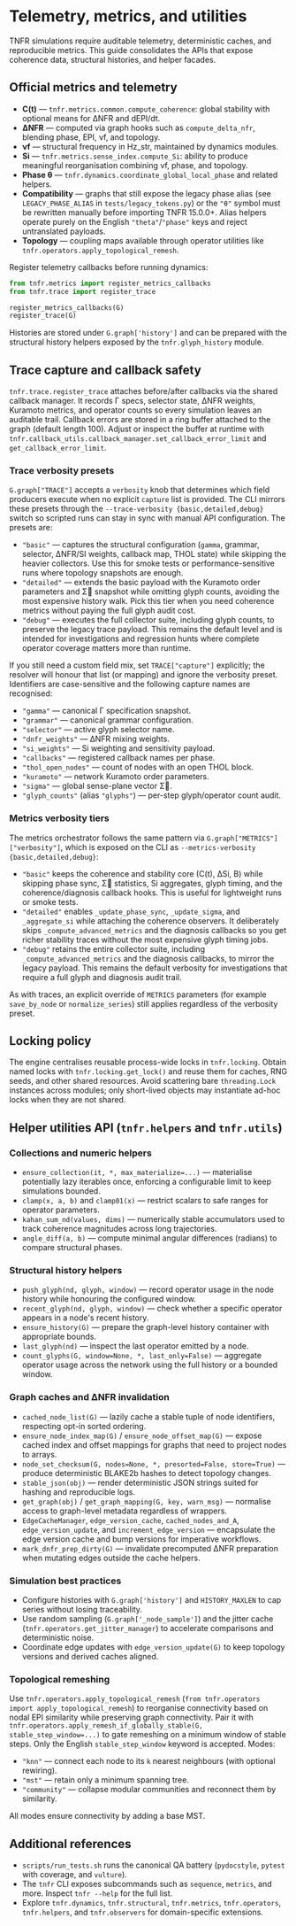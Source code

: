 # Telemetry, metrics, and utilities

TNFR simulations require auditable telemetry, deterministic caches, and reproducible metrics.
This guide consolidates the APIs that expose coherence data, structural histories, and helper
facades.

## Official metrics and telemetry

- **C(t)** — `tnfr.metrics.common.compute_coherence`: global stability with optional means for
  ΔNFR and dEPI/dt.
- **ΔNFR** — computed via graph hooks such as `compute_delta_nfr`, blending phase, EPI, νf, and
  topology.
- **νf** — structural frequency in Hz_str, maintained by dynamics modules.
- **Si** — `tnfr.metrics.sense_index.compute_Si`: ability to produce meaningful reorganisation
  combining νf, phase, and topology.
- **Phase θ** — `tnfr.dynamics.coordinate_global_local_phase` and related helpers.
- **Compatibility** — graphs that still expose the legacy phase alias (see
  ``LEGACY_PHASE_ALIAS`` in ``tests/legacy_tokens.py``) or the ``"θ"`` symbol must
  be rewritten manually before importing TNFR 15.0.0+. Alias helpers operate
  purely on the English ``"theta"``/``"phase"`` keys and reject untranslated
  payloads.
- **Topology** — coupling maps available through operator utilities like
  `tnfr.operators.apply_topological_remesh`.

Register telemetry callbacks before running dynamics:

```python
from tnfr.metrics import register_metrics_callbacks
from tnfr.trace import register_trace

register_metrics_callbacks(G)
register_trace(G)
```

Histories are stored under `G.graph['history']` and can be prepared with the structural history
helpers exposed by the `tnfr.glyph_history` module.

## Trace capture and callback safety

`tnfr.trace.register_trace` attaches before/after callbacks via the shared callback manager.
It records Γ specs, selector state, ΔNFR weights, Kuramoto metrics, and operator counts so every
simulation leaves an auditable trail. Callback errors are stored in a ring buffer attached to
the graph (default length 100). Adjust or inspect the buffer at runtime with
`tnfr.callback_utils.callback_manager.set_callback_error_limit` and
`get_callback_error_limit`.

### Trace verbosity presets

`G.graph["TRACE"]` accepts a `verbosity` knob that determines which field producers execute when
no explicit `capture` list is provided. The CLI mirrors these presets through the
`--trace-verbosity {basic,detailed,debug}` switch so scripted runs can stay in sync with
manual API configuration. The presets are:

- `"basic"` — captures the structural configuration (`gamma`, grammar, selector, ΔNFR/SI weights,
  callback map, THOL state) while skipping the heavier collectors. Use this for smoke tests or
  performance-sensitive runs where topology snapshots are enough.
- `"detailed"` — extends the basic payload with the Kuramoto order parameters and Σ⃗ snapshot while
  omitting glyph counts, avoiding the most expensive history walk. Pick this tier when you need
  coherence metrics without paying the full glyph audit cost.
- `"debug"` — executes the full collector suite, including glyph counts, to preserve the legacy
  trace payload. This remains the default level and is intended for investigations and regression
  hunts where complete operator coverage matters more than runtime.

If you still need a custom field mix, set `TRACE["capture"]` explicitly; the resolver will honour
that list (or mapping) and ignore the verbosity preset. Identifiers are case-sensitive and the
following capture names are recognised:

- `"gamma"` — canonical Γ specification snapshot.
- `"grammar"` — canonical grammar configuration.
- `"selector"` — active glyph selector name.
- `"dnfr_weights"` — ΔNFR mixing weights.
- `"si_weights"` — Si weighting and sensitivity payload.
- `"callbacks"` — registered callback names per phase.
- `"thol_open_nodes"` — count of nodes with an open THOL block.
- `"kuramoto"` — network Kuramoto order parameters.
- `"sigma"` — global sense-plane vector Σ⃗.
- `"glyph_counts"` (alias `"glyphs"`) — per-step glyph/operator count audit.

### Metrics verbosity tiers

The metrics orchestrator follows the same pattern via `G.graph["METRICS"]["verbosity"]`,
which is exposed on the CLI as `--metrics-verbosity {basic,detailed,debug}`:

- `"basic"` keeps the coherence and stability core (C(t), ΔSi, B) while skipping phase sync,
  Σ⃗ statistics, Si aggregates, glyph timing, and the coherence/diagnosis callback hooks. This is
  useful for lightweight runs or smoke tests.
- `"detailed"` enables `_update_phase_sync`, `_update_sigma`, and `_aggregate_si` while attaching
  the coherence observers. It deliberately skips `_compute_advanced_metrics` and the diagnosis
  callbacks so you get richer stability traces without the most expensive glyph timing jobs.
- `"debug"` retains the entire collector suite, including `_compute_advanced_metrics` and the
  diagnosis callbacks, to mirror the legacy payload. This remains the default verbosity for
  investigations that require a full glyph and diagnosis audit trail.

As with traces, an explicit override of `METRICS` parameters (for example `save_by_node` or
`normalize_series`) still applies regardless of the verbosity preset.

## Locking policy

The engine centralises reusable process-wide locks in `tnfr.locking`. Obtain named locks with
`tnfr.locking.get_lock()` and reuse them for caches, RNG seeds, and other shared resources.
Avoid scattering bare `threading.Lock` instances across modules; only short-lived objects may
instantiate ad-hoc locks when they are not shared.

## Helper utilities API (`tnfr.helpers` and `tnfr.utils`)

### Collections and numeric helpers

- `ensure_collection(it, *, max_materialize=...)` — materialise potentially lazy iterables
  once, enforcing a configurable limit to keep simulations bounded.
- `clamp(x, a, b)` and `clamp01(x)` — restrict scalars to safe ranges for operator parameters.
- `kahan_sum_nd(values, dims)` — numerically stable accumulators used to track coherence
  magnitudes across long trajectories.
- `angle_diff(a, b)` — compute minimal angular differences (radians) to compare structural
  phases.

### Structural history helpers

- `push_glyph(nd, glyph, window)` — record operator usage in the node history while honouring
  the configured window.
- `recent_glyph(nd, glyph, window)` — check whether a specific operator appears in a node's
  recent history.
- `ensure_history(G)` — prepare the graph-level history container with appropriate bounds.
- `last_glyph(nd)` — inspect the last operator emitted by a node.
- `count_glyphs(G, window=None, *, last_only=False)` — aggregate operator usage across the
  network using the full history or a bounded window.

### Graph caches and ΔNFR invalidation

- `cached_node_list(G)` — lazily cache a stable tuple of node identifiers, respecting opt-in
  sorted ordering.
- `ensure_node_index_map(G)` / `ensure_node_offset_map(G)` — expose cached index and offset
  mappings for graphs that need to project nodes to arrays.
- `node_set_checksum(G, nodes=None, *, presorted=False, store=True)` — produce deterministic
  BLAKE2b hashes to detect topology changes.
- `stable_json(obj)` — render deterministic JSON strings suited for hashing and reproducible
  logs.
- `get_graph(obj)` / `get_graph_mapping(G, key, warn_msg)` — normalise access to graph-level
  metadata regardless of wrappers.
- `EdgeCacheManager`, `edge_version_cache`, `cached_nodes_and_A`, `edge_version_update`, and
  `increment_edge_version` — encapsulate the edge version cache and bump versions for
  imperative workflows.
- `mark_dnfr_prep_dirty(G)` — invalidate precomputed ΔNFR preparation when mutating edges
  outside the cache helpers.

### Simulation best practices

- Configure histories with `G.graph['history']` and `HISTORY_MAXLEN` to cap series without
  losing traceability.
- Use random sampling (`G.graph['_node_sample']`) and the jitter cache
  (`tnfr.operators.get_jitter_manager`) to accelerate comparisons and deterministic noise.
- Coordinate edge updates with `edge_version_update(G)` to keep topology versions and derived
  caches aligned.

### Topological remeshing

Use `tnfr.operators.apply_topological_remesh` (`from tnfr.operators import
apply_topological_remesh`) to reorganise connectivity based on nodal EPI similarity while
preserving graph connectivity. Pair it with
`tnfr.operators.apply_remesh_if_globally_stable(G, stable_step_window=...)` to gate
remeshing on a minimum window of stable steps. Only the English
`stable_step_window` keyword is accepted.
Modes:

- `"knn"` — connect each node to its `k` nearest neighbours (with optional rewiring).
- `"mst"` — retain only a minimum spanning tree.
- `"community"` — collapse modular communities and reconnect them by similarity.

All modes ensure connectivity by adding a base MST.

## Additional references

- `scripts/run_tests.sh` runs the canonical QA battery (`pydocstyle`, `pytest` with coverage,
  and `vulture`).
- The `tnfr` CLI exposes subcommands such as `sequence`, `metrics`, and more. Inspect `tnfr
  --help` for the full list.
- Explore `tnfr.dynamics`, `tnfr.structural`, `tnfr.metrics`, `tnfr.operators`, `tnfr.helpers`,
  and `tnfr.observers` for domain-specific extensions.

